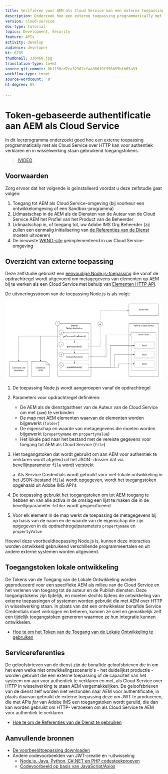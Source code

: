 ```yaml
---
title: Verifiëren voor AEM als Cloud Service van een externe toepassing
description: Onderzoek hoe een externe toepassing programmatically met AEM als Cloud Service over HTTP kan voor authentiek verklaren en in wisselwerking staan gebruikend de Tokens van de Toegang van de Lokale Ontwikkeling en de Credentials van de Dienst.
version: cloud-service
doc-type: tutorial
topics: Development, Security
feature: APIs
activity: develop
audience: developer
kt: 6785
thumbnail: 330460.jpg
translation-type: tm+mt
source-git-commit: 0b1150cd7ca32382cfaa880f9f956b55bfb65a33
workflow-type: tm+mt
source-wordcount: '0'
ht-degree: 0%

---
```



# Token-gebaseerde authentificatie aan AEM als Cloud Service

In dit leerprogramma onderzoekt goed hoe een externe toepassing programmatically met als Cloud Service over HTTP kan voor authentiek verklaren en in wisselwerking staan gebruikend toegangstokens.

>[!VIDEO](https://video.tv.adobe.com/v/330460/?quality=12&learn=on)

## Voorwaarden

Zorg ervoor dat het volgende is geïnstalleerd voordat u deze zelfstudie gaat volgen:

1. Toegang tot AEM als Cloud Service-omgeving (bij voorkeur een ontwikkelomgeving of een Sandbox-programma)
1. Lidmaatschap in de AEM als de Diensten van de Auteur van de Cloud Service AEM het Profiel van het Product van de Beheerder
1. Lidmaatschap in, of toegang tot, uw Adobe IMS Org Beheerder (zij zullen een eenmalig initialisering van [de Referenties van de Dienst](./service-credentials.md) moeten uitvoeren)
1. De nieuwste [WKND-site](https://github.com/adobe/aem-guides-wknd) geïmplementeerd in uw Cloud Service-omgeving

## Overzicht van externe toepassing

Deze zelfstudie gebruikt een [eenvoudige Node.js-toepassing](./assets/aem-guides_token-authentication-external-application.zip) die vanaf de opdrachtregel wordt uitgevoerd om metagegevens van elementen op AEM bij te werken als een Cloud Service met behulp van [Elementen HTTP API](https://experienceleague.adobe.com/docs/experience-manager-cloud-service/assets/admin/mac-api-assets.html).

De uitvoeringsstroom van de toepassing Node.js is als volgt:

![Externe toepassing](./assets/overview/external-application.png)

1. De toepassing Node.js wordt aangeroepen vanaf de opdrachtregel
1. Parameters voor opdrachtregel definiëren:
   + De AEM als de dienstgastheer van de Auteur van de Cloud Service om met (`aem`) te verbinden
   + De map met AEM elementen waarvan de elementen worden bijgewerkt (`folder`)
   + De eigenschap en waarde van metagegevens die moeten worden bijgewerkt (`propertyName` en `propertyValue`)
   + Het lokale pad naar het bestand met de vereiste gegevens voor toegang tot AEM als Cloud Service (`file`)
1. Het toegangstoken dat wordt gebruikt om aan AEM voor authentiek te verklaren wordt afgeleid uit het JSON- dossier dat via bevellijnparameter `file` wordt verstrekt

   a. Als Service Credentials wordt gebruikt voor niet-lokale ontwikkeling in het JSON-bestand (`file`) wordt opgegeven, wordt het toegangstoken opgehaald uit Adobe IMS API&#39;s
1. De toepassing gebruikt het toegangstoken om tot AEM toegang te hebben en van alle activa in de omslag een lijst te maken die in de bevellijnparameter `folder` wordt gespecificeerd
1. Voor elk element in de map werkt de toepassing de metagegevens bij op basis van de naam en de waarde van de eigenschap die zijn opgegeven in de opdrachtregelparameters `propertyName` en `propertyValue`

Hoewel deze voorbeeldtoepassing Node.js is, kunnen deze interacties worden ontwikkeld gebruikend verschillende programmeertalen en uit andere externe systemen worden uitgevoerd.

## Toegangstoken lokale ontwikkeling

De Tokens van de Toegang van de Lokale Ontwikkeling worden geproduceerd voor een specifieke AEM als milieu van de Cloud Service en het verlenen van toegang tot de auteur en de Publish diensten.  Deze toegangstokens zijn tijdelijk, en moeten slechts tijdens de ontwikkeling van externe toepassingen of systemen worden gebruikt die met AEM over HTTP in wisselwerking staan. In plaats van dat een ontwikkelaar bonafide Service Credentials moet verkrijgen en beheren, kunnen ze snel en gemakkelijk zelf een tijdelijk toegangstoken genereren waarmee ze hun integratie kunnen ontwikkelen.

+ [Hoe te om het Token van de Toegang van de Lokale Ontwikkeling te gebruiken](./local-development-access-token.md)

## Servicereferenties

De geloofsbrieven van de dienst zijn de bonafide geloofsbrieven die in om het even welke niet ontwikkelingsscenario&#39;s - het duidelijkst productie - worden gebruikt die een externe toepassing of de capaciteit van het systeem om aan voor authentiek te verklaren en met, als Cloud Service over HTTP in wisselwerking te staan AEM vergemakkelijken. De geloofsbrieven van de dienst zelf worden niet verzonden naar AEM voor authentificatie, in plaats daarvan gebruikt de externe toepassing deze om JWT te produceren, die met APIs _for_ van Adobe IMS een toegangstoken wordt geruild, die dan kan worden gebruikt om HTTP- verzoeken om als Cloud Service te AEM voor authentiek te verklaren.

+ [Hoe te om de Referenties van de Dienst te gebruiken](./service-credentials.md)

## Aanvullende bronnen

+ [De voorbeeldtoepassing downloaden](./assets/aem-guides_token-authentication-external-application.zip)
+ Andere codevoorbeelden van JWT-creatie en -uitwisseling
   + [Node.js, Java, Python, C#.NET en PHP codesteekproeven](https://www.adobe.io/authentication/auth-methods.html#!AdobeDocs/adobeio-auth/master/JWT/samples/samples.md)
   + [Codevoorbeeld op basis van JavaScript/Axios](https://github.com/adobe/aemcs-api-client-lib)
